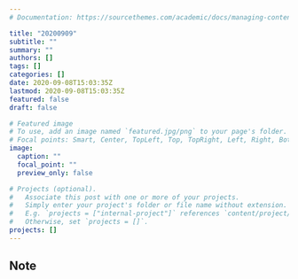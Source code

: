```yaml
---
# Documentation: https://sourcethemes.com/academic/docs/managing-content/

title: "20200909"
subtitle: ""
summary: ""
authors: []
tags: []
categories: []
date: 2020-09-08T15:03:35Z
lastmod: 2020-09-08T15:03:35Z
featured: false
draft: false

# Featured image
# To use, add an image named `featured.jpg/png` to your page's folder.
# Focal points: Smart, Center, TopLeft, Top, TopRight, Left, Right, BottomLeft, Bottom, BottomRight.
image:
  caption: ""
  focal_point: ""
  preview_only: false

# Projects (optional).
#   Associate this post with one or more of your projects.
#   Simply enter your project's folder or file name without extension.
#   E.g. `projects = ["internal-project"]` references `content/project/deep-learning/index.md`.
#   Otherwise, set `projects = []`.
projects: []
---
```


## Note

